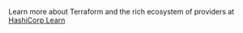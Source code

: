 Learn more about Terraform and the rich ecosystem of providers at [HashiCorp Learn](https://learn.hashicorp.com/terraform)